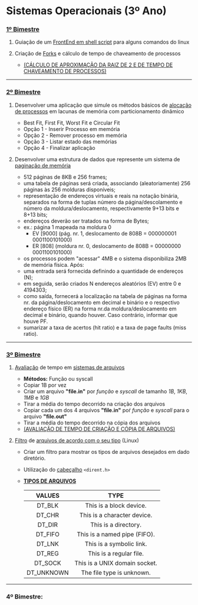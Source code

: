 # Sistemas Operacionais (3º Ano)

### [1º Bimestre](https://github.com/eduschadesoares/sistemasOperacionais/tree/master/1%C2%BA%20Bimestre)
1) Guiação de um [FrontEnd em shell script](https://github.com/eduschadesoares/sistemasOperacionais/blob/master/1%C2%BA%20Bimestre/Trabalho%20Script/Trabalho_Script) para alguns comandos do linux

2) Criação de [Forks](https://github.com/eduschadesoares/sistemasOperacionais/blob/master/1%C2%BA%20Bimestre/Trabalho%20Fork/Trabalho_Fork.cpp) e cálculo de tempo de chaveamento de processos
   * [(CÁLCULO DE APROXIMAÇÃO DA RAIZ DE 2 E DE TEMPO DE CHAVEAMENTO DE PROCESSOS)](https://github.com/eduschadesoares/sistemasOperacionais/blob/master/1%C2%BA%20Bimestre/Trabalho%20Fork/Trabalho%20SO%20-%201%C2%BA%20Bimestre%20-%20Processos.pdf)

-----

### [2º Bimestre](https://github.com/eduschadesoares/sistemasOperacionais/tree/master/2%C2%BA%20Bimestre)
1) Desenvolver uma aplicação que simule os métodos básicos de [alocação de processos](https://github.com/eduschadesoares/sistemasOperacionais/tree/master/2%C2%BA%20Bimestre/Dynamic%20process%20allocator%20simulator) em lacunas de memória com particionamento dinâmico
   * Best Fit, First Fit, Worst Fit e Circular Fit  
   * Opção 1 - Inserir Processo em memória
   * Opção 2 - Remover processo em memória
   * Opção 3 - Listar estado das memórias
   * Opção 4 - Finalizar aplicação
   
2) Desenvolver uma estrutura de dados que represente um sistema de [paginação de memória](https://github.com/eduschadesoares/sistemasOperacionais/tree/master/2%C2%BA%20Bimestre/Pagina%C3%A7%C3%A3o)
   - 512 páginas de 8KB e 256 frames;
   - uma tabela de páginas será criada, associando (aleatoriamente) 256 páginas às 256 molduras disponíveis;
   - representação de endereços virtuais e reais na notação binária, separados na forma de tuplas número da página/descolamento e número da moldura/deslocamento, respectivamente 9+13 bits e 8+13 bits;
   - endereços deverão ser tratados na forma de Bytes;
   - ex.: página 1 mapeada na moldura 0
     - EV [9000] (pág. nr. 1, deslocamento de 808B = 000000001 0001100101000)
     - ER [808] (moldura nr. 0, deslocamento de 808B = 00000000 0001100101000)
   - os processos podem "acessar" 4MB e o sistema disponibiliza 2MB de memória física.
Após:
   - uma entrada será fornecida definindo a quantidade de endereços (N);
   - em seguida, serão criados N endereços aleatórios (EV) entre 0 e 4194303;
   - como saída, fornecerá a localização na tabela de páginas na forma nr. da página/deslocamento em decimal e binário e o respectivo endereço físico (ER) na forma nr.da moldura/deslocamento em decimal e binário, quando houver. Caso contrário, informar que houve PF.
   - sumarizar a taxa de acertos (hit ratio) e a taxa de page faults (miss ratio).
  
-----

### [3º Bimestre](https://github.com/eduschadesoares/sistemasOperacionais/tree/master/3%C2%BA%20Bimestre)
1) [Avaliação](https://github.com/eduschadesoares/sistemasOperacionais/blob/master/3%C2%BA%20Bimestre/Cria%C3%A7%C3%A3o%20e%20C%C3%B3pias%20de%20Arquivos/Trabalho%20SO%20-%203%C2%BA%20Bimestre%20-%20Arquivos.pdf) de tempo em [sistemas de arquivos](https://github.com/eduschadesoares/sistemasOperacionais/blob/master/3%C2%BA%20Bimestre/Cria%C3%A7%C3%A3o%20e%20C%C3%B3pias%20de%20Arquivos/copiar.cpp)

   - **Métodos:** Função ou syscall
   - Copiar 1B por vez
   - Criar um arquivo **"file.in"** por *função* e *syscall* de tamanho *1B*, *1KB*, *1MB* e *1GB*
   - Tirar a média do tempo decorrido na criação dos arquivos
   - Copiar cada um dos 4 arquivos **"file.in"** poŕ *função* e *syscall* para o arquivo **"file.out"**
   - Tirar a média do tempo decorrido na cópia dos arquivos
   - [(AVALIAÇÃO DE TEMPO DE CRIAÇÃO E CÓPIA DE ARQUIVOS)](https://github.com/eduschadesoares/sistemasOperacionais/blob/master/3%C2%BA%20Bimestre/Cria%C3%A7%C3%A3o%20e%20C%C3%B3pias%20de%20Arquivos/Trabalho%20SO%20-%203%C2%BA%20Bimestre%20-%20Arquivos.pdf)
   
2) [Filtro](https://github.com/eduschadesoares/sistemasOperacionais/blob/master/3%C2%BA%20Bimestre/Tipos%20de%20Arquivos%20Linux/FilesType.cpp) de [arquivos de acordo com o seu tipo](https://github.com/eduschadesoares/sistemasOperacionais/tree/master/3%C2%BA%20Bimestre/Tipos%20de%20Arquivos%20Linux) (Linux)

    - Criar um filtro para mostrar os tipos de arquivos desejados em dado diretório.
    - Utilização do [cabeçalho](https://www.gnu.org/software/libc/manual/html_node/Directory-Entries.html) ```<dirent.h>``` 
    
    - [**TIPOS DE ARQUIVOS**](https://www.systutorials.com/docs/linux/man/2-getdents/)
    
      | VALUES  | TYPE |
      | :---: | :---: | 
      | DT_BLK | This is a block device. |
      | DT_CHR | This is a character device. |
      | DT_DIR | This is a directory. |
      | DT_FIFO | This is a named pipe (FIFO). |
      | DT_LNK | This is a symbolic link. |
      | DT_REG | This is a regular file. |
      | DT_SOCK | This is a UNIX domain socket. |
      | DT_UNKNOWN | The file type is unknown. |
    
-----

### 4º Bimestre:

